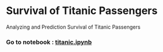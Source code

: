 # Survival of Titanic Passengers

Analyzing and Prediction Survival of Titanic Passengers



### Go to notebook : [titanic.ipynb](https://github.com/hmtcelik/titanic/blob/main/titanic.ipynb)
